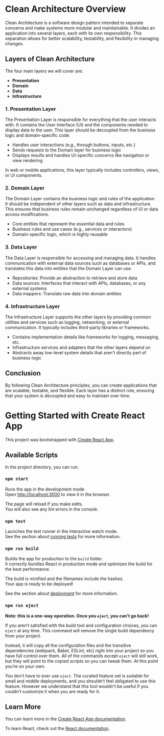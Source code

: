 # Clean Architecture Overview

Clean Architecture is a software design pattern intended to separate concerns and make systems more modular and maintainable. It divides an application into several layers, each with its own responsibility. This separation allows for better scalability, testability, and flexibility in managing changes.

## Layers of Clean Architecture

The four main layers we will cover are:

- **Presentation**
- **Domain**
- **Data**
- **Infrastructure**

### 1. Presentation Layer

The Presentation Layer is responsible for everything that the user interacts with. It contains the User Interface (UI) and the components needed to display data to the user. This layer should be decoupled from the business logic and domain-specific code.

- Handles user interactions (e.g., through buttons, inputs, etc.)
- Sends requests to the Domain layer for business logic
- Displays results and handles UI-specific concerns like navigation or view rendering

In web or mobile applications, this layer typically includes controllers, views, or UI components.

### 2. Domain Layer

The Domain Layer contains the business logic and rules of the application. It should be independent of other layers such as data and infrastructure. This ensures that business rules remain unchanged regardless of UI or data access modifications.

- Core entities that represent the essential data and rules
- Business rules and use cases (e.g., services or interactors)
- Domain-specific logic, which is highly reusable

### 3. Data Layer

The Data Layer is responsible for accessing and managing data. It handles communication with external data sources such as databases or APIs, and translates this data into entities that the Domain Layer can use.

- Repositories: Provide an abstraction to retrieve and store data
- Data sources: Interfaces that interact with APIs, databases, or any external systems
- Data mappers: Translate raw data into domain entities

### 4. Infrastructure Layer

The Infrastructure Layer supports the other layers by providing common utilities and services such as logging, networking, or external communication. It typically includes third-party libraries or frameworks.

- Contains implementation details like frameworks for logging, messaging, etc.
- Infrastructure services and adapters that the other layers depend on
- Abstracts away low-level system details that aren't directly part of business logic

## Conclusion

By following Clean Architecture principles, you can create applications that are scalable, testable, and flexible. Each layer has a distinct role, ensuring that your system is decoupled and easy to maintain over time.

# Getting Started with Create React App

This project was bootstrapped with [Create React App](https://github.com/facebook/create-react-app).

## Available Scripts

In the project directory, you can run:

### `npm start`

Runs the app in the development mode.\
Open [http://localhost:3000](http://localhost:3000) to view it in the browser.

The page will reload if you make edits.\
You will also see any lint errors in the console.

### `npm test`

Launches the test runner in the interactive watch mode.\
See the section about [running tests](https://facebook.github.io/create-react-app/docs/running-tests) for more information.

### `npm run build`

Builds the app for production to the `build` folder.\
It correctly bundles React in production mode and optimizes the build for the best performance.

The build is minified and the filenames include the hashes.\
Your app is ready to be deployed!

See the section about [deployment](https://facebook.github.io/create-react-app/docs/deployment) for more information.

### `npm run eject`

**Note: this is a one-way operation. Once you `eject`, you can’t go back!**

If you aren’t satisfied with the build tool and configuration choices, you can `eject` at any time. This command will remove the single build dependency from your project.

Instead, it will copy all the configuration files and the transitive dependencies (webpack, Babel, ESLint, etc) right into your project so you have full control over them. All of the commands except `eject` will still work, but they will point to the copied scripts so you can tweak them. At this point you’re on your own.

You don’t have to ever use `eject`. The curated feature set is suitable for small and middle deployments, and you shouldn’t feel obligated to use this feature. However we understand that this tool wouldn’t be useful if you couldn’t customize it when you are ready for it.

## Learn More

You can learn more in the [Create React App documentation](https://facebook.github.io/create-react-app/docs/getting-started).

To learn React, check out the [React documentation](https://reactjs.org/).
